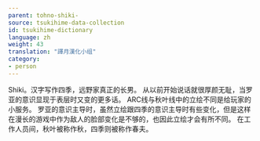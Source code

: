 ```yaml
---
parent: tohno-shiki-
source: tsukihime-data-collection
id: tsukihime-dictionary
language: zh
weight: 43
translation: "譯月漢化小组"
category:
- person
---
```


Shiki。汉字写作四季，远野家真正的长男。
从以前开始说话就很厚颜无耻，当罗亚的意识显现于表层时又变的更多话。
ARC线与秋叶线中的立绘不同是给玩家的小服务。
罗亚的意识主导时，虽然立绘跟四季的意识主导时有些变化，但是这样在漫长的游戏中作为敌人的脸部变化是不够的，也因此立绘才会有所不同。
在工作人员间，秋叶被称作秋，四季则被称作春夫。
